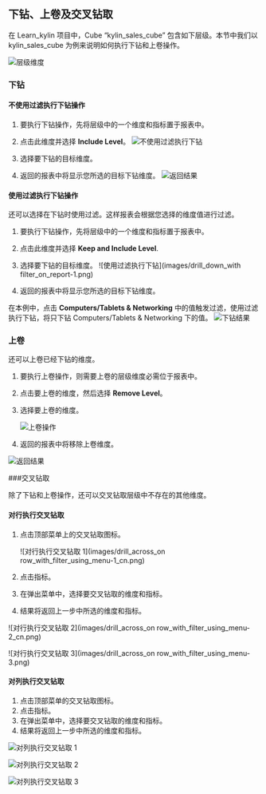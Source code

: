 ## 下钻、上卷及交叉钻取

在 Learn_kylin 项目中，Cube “kylin_sales_cube” 包含如下层级。本节中我们以 kylin_sales_cube 为例来说明如何执行下钻和上卷操作。

![层级维度](images/hierarchy_cn.png)

### 下钻

#### 不使用过滤执行下钻操作

1. 要执行下钻操作，先将层级中的一个维度和指标置于报表中。

2. 点击此维度并选择 **Include Level**。
  ![不使用过滤执行下钻](images/drill_down_on_report-1.png)

3. 选择要下钻的目标维度。

4. 返回的报表中将显示您所选的目标下钻维度。
  ![返回结果](images/drill_down_on_report-2.png)

#### 使用过滤执行下钻操作

还可以选择在下钻时使用过滤。这样报表会根据您选择的维度值进行过滤。

1. 要执行下钻操作，先将层级中的一个维度和指标置于报表中。 

2. 点击此维度并选择 **Keep and Include Level**.

3. 选择要下钻的目标维度。
  ![使用过滤执行下钻](images/drill_down_with filter_on_report-1.png)

4. 返回的报表中将显示您所选的目标下钻维度。

在本例中，点击 **Computers/Tablets & Networking** 中的值触发过滤，使用过滤执行下钻，将只下钻 Computers/Tablets & Networking 下的值。
![下钻结果](images/drill_down_with_filter_on_report-2.png)

### 上卷

还可以上卷已经下钻的维度。

1. 要执行上卷操作，则需要上卷的层级维度必需位于报表中。 

2. 点击要上卷的维度，然后选择 **Remove Level**。

3. 选择要上卷的维度。

   ![上卷操作](images/roll_up_on_report-1.png)

4. 返回的报表中将移除上卷维度。

![返回结果](images/roll_up_on_report-2.png)

###交叉钻取

除了下钻和上卷操作，还可以交叉钻取层级中不存在的其他维度。

#### 对行执行交叉钻取

1. 点击顶部菜单上的交叉钻取图标。

   ![对行执行交叉钻取 1](images/drill_across_on row_with_filter_using_menu-1_cn.png)

2. 点击指标。

3. 在弹出菜单中，选择要交叉钻取的维度和指标。

4. 结果将返回上一步中所选的维度和指标。

![对行执行交叉钻取 2](images/drill_across_on row_with_filter_using_menu-2_cn.png)

![对行执行交叉钻取 3](images/drill_across_on row_with_filter_using_menu-3.png)

#### 对列执行交叉钻取

1. 点击顶部菜单的交叉钻取图标。
2. 点击指标。
3. 在弹出菜单中，选择要交叉钻取的维度和指标。
4. 结果将返回上一步中所选的维度和指标。

![对列执行交叉钻取 1](images/drill_across_on_column_with_filter_using_menu-1.png)

![对列执行交叉钻取 2](images/drill_across_on_column_with_filter_using_menu-2.png)

![对列执行交叉钻取 3](images/drill_across_on_column_with_filter_using_menu-3.png)
